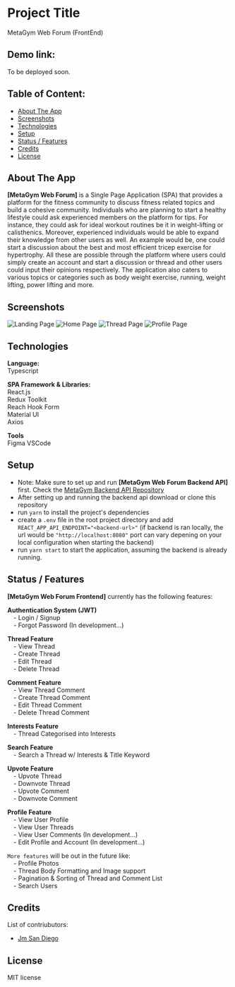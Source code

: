 # Project Title

MetaGym Web Forum (FrontEnd)

## Demo link:

To be deployed soon.

## Table of Content:

- [About The App](#about-the-app)
- [Screenshots](#screenshots)
- [Technologies](#technologies)
- [Setup](#setup)
- [Status / Features](#status)
- [Credits](#credits)
- [License](#license)

## About The App

**[MetaGym Web Forum]** is a Single Page Application (SPA) that provides a platform for the fitness community to discuss fitness related topics and build a cohesive community. Individuals who are planning to start a healthy lifestyle could ask experienced members on the platform for tips. For instance, they could ask for ideal workout routines be it in weight-lifting or calisthenics. Moreover, experienced individuals would be able to expand their knowledge from other users as well. An example would be, one could start a discussion about the best and most efficient tricep exercise for hypertrophy. All these are possible through the platform where users could simply create an account and start a discussion or thread and other users could input their opinions respectively. The application also caters to various topics or categories such as body weight exercise, running, weight lifting, power lifting and more.

## Screenshots

![Landing Page](https://i.imgur.com/MdIl2i3.png)
![Home Page](https://i.imgur.com/AD6kxMY.png)
![Thread Page](https://i.imgur.com/PI6R9Mq.png)
![Profile Page](https://i.imgur.com/lkZx4Is.png)
## Technologies

**Language:**\
Typescript

**SPA Framework & Libraries:**\
React.js\
Redux Toolkit\
Reach Hook Form\
Material UI\
Axios

**Tools**\
Figma
VSCode

## Setup

- Note: Make sure to set up and run **[MetaGym Web Forum Backend API]** first. Check the [MetaGym Backend API Repository](https://github.com/jmsandiegoo/metagym_web_forum_backend)
- After setting up and running the backend api download or clone this repository
- run `yarn` to install the project's dependencies
- create a `.env` file in the root project directory and add `REACT_APP_API_ENDPOINT="<backend-url>"` (if backend is ran locally, the url would be `"http://localhost:8080"` port can vary depening on your local configuration when starting the backend)
- run `yarn start` to start the application, assuming the backend is already running.

## Status / Features

**[MetaGym Web Forum Frontend]** currently has the following features:

**Authentication System (JWT)**\
&emsp;- Login / Signup\
&emsp;- Forgot Password (In development...)

**Thread Feature**\
&emsp;- View Thread\
&emsp;- Create Thread\
&emsp;- Edit Thread\
&emsp;- Delete Thread

**Comment Feature**\
&emsp;- View Thread Comment\
&emsp;- Create Thread Comment\
&emsp;- Edit Thread Comment\
&emsp;- Delete Thread Comment

**Interests Feature**\
&emsp;- Thread Categorised into Interests

**Search Feature**\
&emsp;- Search a Thread w/ Interests & Title Keyword

**Upvote Feature**\
&emsp;- Upvote Thread\
&emsp;- Downvote Thread\
&emsp;- Upvote Comment\
&emsp;- Downvote Comment

**Profile Feature**\
&emsp;- View User Profile\
&emsp;- View User Threads\
&emsp;- View User Comments (In development...)\
&emsp;- Edit Profile and Account (In development...)

`More features` will be out in the future like:\
&emsp;- Profile Photos\
&emsp;- Thread Body Formatting and Image support\
&emsp;- Pagination & Sorting of Thread and Comment List\
&emsp;- Search Users

## Credits

List of contriubutors:

- [Jm San Diego](https://github.com/jmsandiegoo)

## License

MIT license
